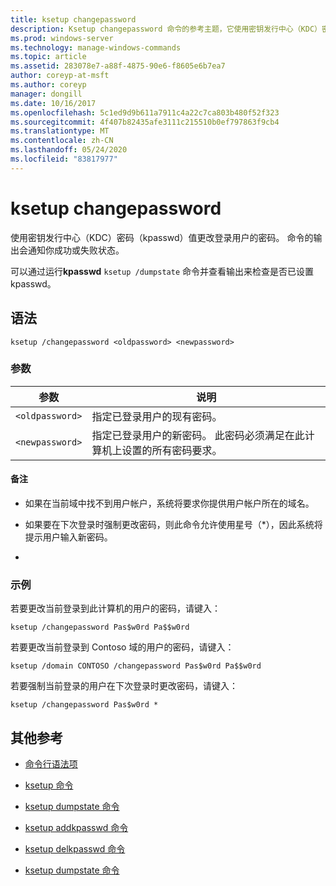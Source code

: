 ```yaml
---
title: ksetup changepassword
description: Ksetup changepassword 命令的参考主题，它使用密钥发行中心（KDC）密码（kpasswd）值更改登录用户的密码。
ms.prod: windows-server
ms.technology: manage-windows-commands
ms.topic: article
ms.assetid: 283078e7-a88f-4875-90e6-f8605e6b7ea7
author: coreyp-at-msft
ms.author: coreyp
manager: dongill
ms.date: 10/16/2017
ms.openlocfilehash: 5c1ed9d9b611a7911c4a22c7ca803b480f52f323
ms.sourcegitcommit: 4f407b82435afe3111c215510b0ef797863f9cb4
ms.translationtype: MT
ms.contentlocale: zh-CN
ms.lasthandoff: 05/24/2020
ms.locfileid: "83817977"
---
```

# <a name="ksetup-changepassword"></a>ksetup changepassword

使用密钥发行中心（KDC）密码（kpasswd）值更改登录用户的密码。 命令的输出会通知你成功或失败状态。

可以通过运行**kpasswd** `ksetup /dumpstate` 命令并查看输出来检查是否已设置 kpasswd。


## <a name="syntax"></a>语法

```
ksetup /changepassword <oldpassword> <newpassword>
```

### <a name="parameters"></a>参数

| 参数 | 说明 |
| --------- | ----------- |
| `<oldpassword>` | 指定已登录用户的现有密码。 |
| `<newpassword>` | 指定已登录用户的新密码。 此密码必须满足在此计算机上设置的所有密码要求。 |

#### <a name="remarks"></a>备注

- 如果在当前域中找不到用户帐户，系统将要求你提供用户帐户所在的域名。

- 如果要在下次登录时强制更改密码，则此命令允许使用星号（*），因此系统将提示用户输入新密码。

-

### <a name="examples"></a>示例

若要更改当前登录到此计算机的用户的密码，请键入：

```
ksetup /changepassword Pas$w0rd Pa$$w0rd
```

若要更改当前登录到 Contoso 域的用户的密码，请键入：

```
ksetup /domain CONTOSO /changepassword Pas$w0rd Pa$$w0rd
```

若要强制当前登录的用户在下次登录时更改密码，请键入：

```
ksetup /changepassword Pas$w0rd *
```

## <a name="additional-references"></a>其他参考

- [命令行语法项](command-line-syntax-key.md)

- [ksetup 命令](ksetup.md)

- [ksetup dumpstate 命令](ksetup-dumpstate.md)

- [ksetup addkpasswd 命令](ksetup-addkpasswd.md)

- [ksetup delkpasswd 命令](ksetup-delkpasswd.md)

- [ksetup dumpstate 命令](ksetup-dumpstate.md)
